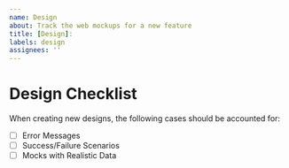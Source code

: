 ```yaml
---
name: Design
about: Track the web mockups for a new feature
title: [Design]:
labels: design
assignees: ''
---
```


# Design Checklist

When creating new designs, the following cases should be accounted for:

- [ ] Error Messages
- [ ] Success/Failure Scenarios
- [ ] Mocks with Realistic Data
